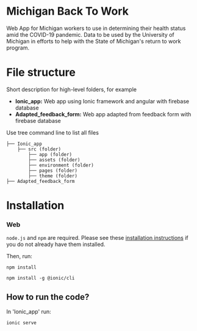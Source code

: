 # Michigan Back To Work

Web App for Michigan workers to use in determining their health status amid the COVID-19 pandemic. Data to be used by the University of Michigan in efforts to help with the State of Michigan's return to work program.

# File structure

Short description for high-level folders, for example
* **Ionic_app:** Web app using Ionic framework and angular with firebase database
* **Adapted_feedback_form:** Web app adapted from feedback form with firebase database

Use tree command line to list all files

```
├── Ionic_app
    ├── src (folder)
        ├── app (folder)
        ├── assets (folder)
        ├── environment (folder)
        ├── pages (folder)
        ├── theme (folder)
├── Adapted_feedback_form
```

# Installation

### Web

`node.js` and `npm` are required. Please see these [installation instructions](https://docs.npmjs.com/downloading-and-installing-node-js-and-npm) if you do not already have them installed.

Then, run:

```
npm install

npm install -g @ionic/cli
```

## How to run the code?

In 'Ionic_app' run:
```
ionic serve
```